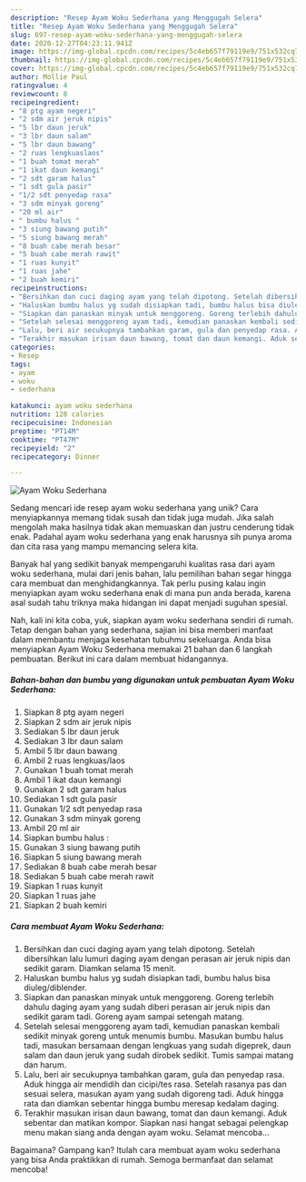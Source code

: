 ```yaml
---
description: "Resep Ayam Woku Sederhana yang Menggugah Selera"
title: "Resep Ayam Woku Sederhana yang Menggugah Selera"
slug: 697-resep-ayam-woku-sederhana-yang-menggugah-selera
date: 2020-12-27T04:23:11.941Z
image: https://img-global.cpcdn.com/recipes/5c4eb657f79119e9/751x532cq70/ayam-woku-sederhana-foto-resep-utama.jpg
thumbnail: https://img-global.cpcdn.com/recipes/5c4eb657f79119e9/751x532cq70/ayam-woku-sederhana-foto-resep-utama.jpg
cover: https://img-global.cpcdn.com/recipes/5c4eb657f79119e9/751x532cq70/ayam-woku-sederhana-foto-resep-utama.jpg
author: Mollie Paul
ratingvalue: 4
reviewcount: 8
recipeingredient:
- "8 ptg ayam negeri"
- "2 sdm air jeruk nipis"
- "5 lbr daun jeruk"
- "3 lbr daun salam"
- "5 lbr daun bawang"
- "2 ruas lengkuaslaos"
- "1 buah tomat merah"
- "1 ikat daun kemangi"
- "2 sdt garam halus"
- "1 sdt gula pasir"
- "1/2 sdt penyedap rasa"
- "3 sdm minyak goreng"
- "20 ml air"
- " bumbu halus "
- "3 siung bawang putih"
- "5 siung bawang merah"
- "8 buah cabe merah besar"
- "5 buah cabe merah rawit"
- "1 ruas kunyit"
- "1 ruas jahe"
- "2 buah kemiri"
recipeinstructions:
- "Bersihkan dan cuci daging ayam yang telah dipotong. Setelah dibersihkan lalu lumuri daging ayam dengan perasan air jeruk nipis dan sedikit garam. Diamkan selama 15 menit."
- "Haluskan bumbu halus yg sudah disiapkan tadi, bumbu halus bisa diuleg/diblender."
- "Siapkan dan panaskan minyak untuk menggoreng. Goreng terlebih dahulu daging ayam yang sudah diberi perasan air jeruk nipis dan sedikit garam tadi. Goreng ayam sampai setengah matang."
- "Setelah selesai menggoreng ayam tadi, kemudian panaskan kembali sedikit minyak goreng untuk menumis bumbu. Masukan bumbu halus tadi, masukan bersamaan dengan lengkuas yang sudah digeprek, daun salam dan daun jeruk yang sudah dirobek sedikit. Tumis sampai matang dan harum."
- "Lalu, beri air secukupnya tambahkan garam, gula dan penyedap rasa. Aduk hingga air mendidih dan cicipi/tes rasa. Setelah rasanya pas dan sesuai selera, masukan ayam yang sudah digoreng tadi. Aduk hingga rata dan diamkan sebentar hingga bumbu meresap kedalam daging."
- "Terakhir masukan irisan daun bawang, tomat dan daun kemangi. Aduk sebentar dan matikan kompor. Siapkan nasi hangat sebagai pelengkap menu makan siang anda dengan ayam woku. Selamat mencoba..."
categories:
- Resep
tags:
- ayam
- woku
- sederhana

katakunci: ayam woku sederhana 
nutrition: 128 calories
recipecuisine: Indonesian
preptime: "PT14M"
cooktime: "PT47M"
recipeyield: "2"
recipecategory: Dinner

---
```



![Ayam Woku Sederhana](https://img-global.cpcdn.com/recipes/5c4eb657f79119e9/751x532cq70/ayam-woku-sederhana-foto-resep-utama.jpg)

Sedang mencari ide resep ayam woku sederhana yang unik? Cara menyiapkannya memang tidak susah dan tidak juga mudah. Jika salah mengolah maka hasilnya tidak akan memuaskan dan justru cenderung tidak enak. Padahal ayam woku sederhana yang enak harusnya sih punya aroma dan cita rasa yang mampu memancing selera kita.



Banyak hal yang sedikit banyak mempengaruhi kualitas rasa dari ayam woku sederhana, mulai dari jenis bahan, lalu pemilihan bahan segar hingga cara membuat dan menghidangkannya. Tak perlu pusing kalau ingin menyiapkan ayam woku sederhana enak di mana pun anda berada, karena asal sudah tahu triknya maka hidangan ini dapat menjadi suguhan spesial.


Nah, kali ini kita coba, yuk, siapkan ayam woku sederhana sendiri di rumah. Tetap dengan bahan yang sederhana, sajian ini bisa memberi manfaat dalam membantu menjaga kesehatan tubuhmu sekeluarga. Anda bisa menyiapkan Ayam Woku Sederhana memakai 21 bahan dan 6 langkah pembuatan. Berikut ini cara dalam membuat hidangannya.

<!--inarticleads1-->

##### Bahan-bahan dan bumbu yang digunakan untuk pembuatan Ayam Woku Sederhana:

1. Siapkan 8 ptg ayam negeri
1. Siapkan 2 sdm air jeruk nipis
1. Sediakan 5 lbr daun jeruk
1. Sediakan 3 lbr daun salam
1. Ambil 5 lbr daun bawang
1. Ambil 2 ruas lengkuas/laos
1. Gunakan 1 buah tomat merah
1. Ambil 1 ikat daun kemangi
1. Gunakan 2 sdt garam halus
1. Sediakan 1 sdt gula pasir
1. Gunakan 1/2 sdt penyedap rasa
1. Gunakan 3 sdm minyak goreng
1. Ambil 20 ml air
1. Siapkan  bumbu halus :
1. Gunakan 3 siung bawang putih
1. Siapkan 5 siung bawang merah
1. Sediakan 8 buah cabe merah besar
1. Sediakan 5 buah cabe merah rawit
1. Siapkan 1 ruas kunyit
1. Siapkan 1 ruas jahe
1. Siapkan 2 buah kemiri




<!--inarticleads2-->

##### Cara membuat Ayam Woku Sederhana:

1. Bersihkan dan cuci daging ayam yang telah dipotong. Setelah dibersihkan lalu lumuri daging ayam dengan perasan air jeruk nipis dan sedikit garam. Diamkan selama 15 menit.
1. Haluskan bumbu halus yg sudah disiapkan tadi, bumbu halus bisa diuleg/diblender.
1. Siapkan dan panaskan minyak untuk menggoreng. Goreng terlebih dahulu daging ayam yang sudah diberi perasan air jeruk nipis dan sedikit garam tadi. Goreng ayam sampai setengah matang.
1. Setelah selesai menggoreng ayam tadi, kemudian panaskan kembali sedikit minyak goreng untuk menumis bumbu. Masukan bumbu halus tadi, masukan bersamaan dengan lengkuas yang sudah digeprek, daun salam dan daun jeruk yang sudah dirobek sedikit. Tumis sampai matang dan harum.
1. Lalu, beri air secukupnya tambahkan garam, gula dan penyedap rasa. Aduk hingga air mendidih dan cicipi/tes rasa. Setelah rasanya pas dan sesuai selera, masukan ayam yang sudah digoreng tadi. Aduk hingga rata dan diamkan sebentar hingga bumbu meresap kedalam daging.
1. Terakhir masukan irisan daun bawang, tomat dan daun kemangi. Aduk sebentar dan matikan kompor. Siapkan nasi hangat sebagai pelengkap menu makan siang anda dengan ayam woku. Selamat mencoba...




Bagaimana? Gampang kan? Itulah cara membuat ayam woku sederhana yang bisa Anda praktikkan di rumah. Semoga bermanfaat dan selamat mencoba!
